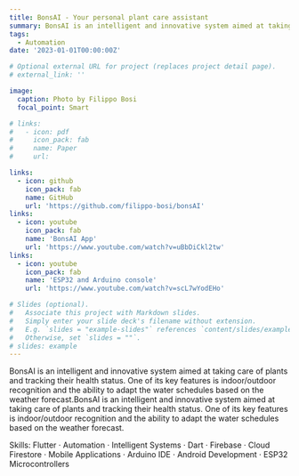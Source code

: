 ```yaml
---
title: BonsAI - Your personal plant care assistant
summary: BonsAI is an intelligent and innovative system aimed at taking care of plants and tracking their health status. One of its key features is indoor/outdoor recognition and the ability to adapt the water schedules based on the weather forecast.BonsAI is an intelligent and innovative system aimed at taking care of plants and tracking their health status. One of its key features is indoor/outdoor recognition and the ability to adapt the water schedules based on the weather forecast.
tags:
  - Automation
date: '2023-01-01T00:00:00Z'

# Optional external URL for project (replaces project detail page).
# external_link: ''

image:
  caption: Photo by Filippo Bosi
  focal_point: Smart

# links:
#   - icon: pdf
#     icon_pack: fab
#     name: Paper
#     url: 

links:
  - icon: github
    icon_pack: fab
    name: GitHub
    url: 'https://github.com/filippo-bosi/bonsAI'
links:
  - icon: youtube
    icon_pack: fab
    name: 'BonsAI App'
    url: 'https://www.youtube.com/watch?v=uBbDiCkl2tw'
links:
  - icon: youtube
    icon_pack: fab
    name: 'ESP32 and Arduino console'
    url: 'https://www.youtube.com/watch?v=scL7wYodEHo'

# Slides (optional).
#   Associate this project with Markdown slides.
#   Simply enter your slide deck's filename without extension.
#   E.g. `slides = "example-slides"` references `content/slides/example-slides.md`.
#   Otherwise, set `slides = ""`.
# slides: example
---
```


BonsAI is an intelligent and innovative system aimed at taking care of plants and tracking their health status. One of its key features is indoor/outdoor recognition and the ability to adapt the water schedules based on the weather forecast.BonsAI is an intelligent and innovative system aimed at taking care of plants and tracking their health status. One of its key features is indoor/outdoor recognition and the ability to adapt the water schedules based on the weather forecast.

Skills: Flutter · Automation · Intelligent Systems · Dart · Firebase · Cloud Firestore · Mobile Applications · Arduino IDE · Android Development · ESP32 Microcontrollers